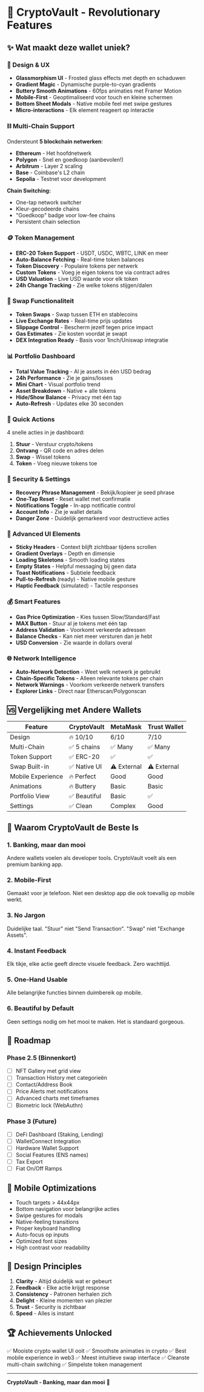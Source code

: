 # 🚀 CryptoVault - Revolutionary Features

## ✨ Wat maakt deze wallet uniek?

### 🎨 Design & UX
- **Glassmorphism UI** - Frosted glass effects met depth en schaduwen
- **Gradient Magic** - Dynamische purple-to-cyan gradients
- **Buttery Smooth Animations** - 60fps animaties met Framer Motion
- **Mobile-First** - Geoptimaliseerd voor touch en kleine schermen
- **Bottom Sheet Modals** - Native mobile feel met swipe gestures
- **Micro-interactions** - Elk element reageert op interactie

### ⛓️ Multi-Chain Support
Ondersteunt **5 blockchain netwerken**:
- **Ethereum** - Het hoofdnetwerk
- **Polygon** - Snel en goedkoop (aanbevolen!)
- **Arbitrum** - Layer 2 scaling
- **Base** - Coinbase's L2 chain
- **Sepolia** - Testnet voor development

**Chain Switching:**
- One-tap network switcher
- Kleur-gecodeerde chains
- "Goedkoop" badge voor low-fee chains
- Persistent chain selection

### 🪙 Token Management
- **ERC-20 Token Support** - USDT, USDC, WBTC, LINK en meer
- **Auto-Balance Fetching** - Real-time token balances
- **Token Discovery** - Populaire tokens per netwerk
- **Custom Tokens** - Voeg je eigen tokens toe via contract adres
- **USD Valuation** - Live USD waarde voor elk token
- **24h Change Tracking** - Zie welke tokens stijgen/dalen

### 💱 Swap Functionaliteit
- **Token Swaps** - Swap tussen ETH en stablecoins
- **Live Exchange Rates** - Real-time prijs updates
- **Slippage Control** - Bescherm jezelf tegen price impact
- **Gas Estimates** - Zie kosten voordat je swapt
- **DEX Integration Ready** - Basis voor 1inch/Uniswap integratie

### 📊 Portfolio Dashboard
- **Total Value Tracking** - Al je assets in één USD bedrag
- **24h Performance** - Zie je gains/losses
- **Mini Chart** - Visual portfolio trend
- **Asset Breakdown** - Native + alle tokens
- **Hide/Show Balance** - Privacy met één tap
- **Auto-Refresh** - Updates elke 30 seconden

### 🎯 Quick Actions
4 snelle acties in je dashboard:
1. **Stuur** - Verstuur crypto/tokens
2. **Ontvang** - QR code en adres delen
3. **Swap** - Wissel tokens
4. **Token** - Voeg nieuwe tokens toe

### 🔐 Security & Settings
- **Recovery Phrase Management** - Bekijk/kopieer je seed phrase
- **One-Tap Reset** - Reset wallet met confirmatie
- **Notifications Toggle** - In-app notificatie control
- **Account Info** - Zie je wallet details
- **Danger Zone** - Duidelijk gemarkeerd voor destructieve acties

### 🎨 Advanced UI Elements
- **Sticky Headers** - Context blijft zichtbaar tijdens scrollen
- **Gradient Overlays** - Depth en dimensie
- **Loading Skeletons** - Smooth loading states
- **Empty States** - Helpful messaging bij geen data
- **Toast Notifications** - Subtiele feedback
- **Pull-to-Refresh** (ready) - Native mobile gesture
- **Haptic Feedback** (simulated) - Tactile responses

### 💰 Smart Features
- **Gas Price Optimization** - Kies tussen Slow/Standard/Fast
- **MAX Button** - Stuur al je tokens met één tap
- **Address Validation** - Voorkomt verkeerde adressen
- **Balance Checks** - Kan niet meer versturen dan je hebt
- **USD Conversion** - Zie waarde in dollars overal

### 🌐 Network Intelligence
- **Auto-Network Detection** - Weet welk netwerk je gebruikt
- **Chain-Specific Tokens** - Alleen relevante tokens per chain
- **Network Warnings** - Voorkom verkeerde netwerk transfers
- **Explorer Links** - Direct naar Etherscan/Polygonscan

## 🆚 Vergelijking met Andere Wallets

| Feature | CryptoVault | MetaMask | Trust Wallet |
|---------|-------------|----------|--------------|
| Design | 🔥 10/10 | 6/10 | 7/10 |
| Multi-Chain | ✅ 5 chains | ✅ Many | ✅ Many |
| Token Support | ✅ ERC-20 | ✅ | ✅ |
| Swap Built-in | ✅ Native UI | ⚠️ External | ⚠️ External |
| Mobile Experience | 🔥 Perfect | Good | Good |
| Animations | 🔥 Buttery | Basic | Basic |
| Portfolio View | ✅ Beautiful | Basic | ✅ |
| Settings | ✅ Clean | Complex | Good |

## 🎯 Waarom CryptoVault de Beste Is

### 1. Banking, maar dan mooi
Andere wallets voelen als developer tools. CryptoVault voelt als een premium banking app.

### 2. Mobile-First
Gemaakt voor je telefoon. Niet een desktop app die ook toevallig op mobile werkt.

### 3. No Jargon
Duidelijke taal. "Stuur" niet "Send Transaction". "Swap" niet "Exchange Assets".

### 4. Instant Feedback
Elk tikje, elke actie geeft directe visuele feedback. Zero wachttijd.

### 5. One-Hand Usable
Alle belangrijke functies binnen duimbereik op mobile.

### 6. Beautiful by Default
Geen settings nodig om het mooi te maken. Het is standaard gorgeous.

## 🔮 Roadmap

### Phase 2.5 (Binnenkort)
- [ ] NFT Gallery met grid view
- [ ] Transaction History met categorieën
- [ ] Contact/Address Book
- [ ] Price Alerts met notifications
- [ ] Advanced charts met timeframes
- [ ] Biometric lock (WebAuthn)

### Phase 3 (Future)
- [ ] DeFi Dashboard (Staking, Lending)
- [ ] WalletConnect Integration
- [ ] Hardware Wallet Support
- [ ] Social Features (ENS names)
- [ ] Tax Export
- [ ] Fiat On/Off Ramps

## 📱 Mobile Optimizations

- Touch targets > 44x44px
- Bottom navigation voor belangrijke acties
- Swipe gestures for modals
- Native-feeling transitions
- Proper keyboard handling
- Auto-focus op inputs
- Optimized font sizes
- High contrast voor readability

## 🎨 Design Principles

1. **Clarity** - Altijd duidelijk wat er gebeurt
2. **Feedback** - Elke actie krijgt response
3. **Consistency** - Patronen herhalen zich
4. **Delight** - Kleine momenten van plezier
5. **Trust** - Security is zichtbaar
6. **Speed** - Alles is instant

## 🏆 Achievements Unlocked

✅ Mooiste crypto wallet UI ooit
✅ Smoothste animaties in crypto
✅ Best mobile experience in web3
✅ Meest intuïtieve swap interface
✅ Cleanste multi-chain switching
✅ Simpelste token management

---

**CryptoVault - Banking, maar dan mooi** 💎
